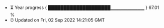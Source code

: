 - ⏳ Year progress { ████████████████████▁▁▁▁▁▁▁▁▁▁ } 67.01 %
- ⏰ Updated on Fri, 02 Sep 2022 14:21:05 GMT


